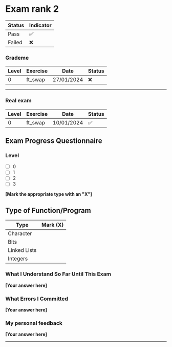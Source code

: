 # Exam rank 2 


| Status  | Indicator  |
|---------|------------|
| Pass    | ✅         |
| Failed  | ❌         |



### Grademe


| Level            |      Exercise      | Date             | Status        |
|------------------|--------------------|------------------|---------------|
| 0                |      ft_swap       | 27/01/2024       | ❌            |





---


### Real exam

| Level            |    Exercise      |      Date         | Status  |
|------------------|------------------|-------------------|---------|
| 0                | ft_swap          |   10/01/2024      |   ✅    |


##  Exam Progress Questionnaire

### Level

- [ ] 0
- [ ] 1
- [ ] 2
- [ ] 3

**[Mark the appropriate type with an "X"]**

## Type of Function/Program

| Type          | Mark (X) |
|---------------|:--------:|
| Character     |          |
| Bits          |          |
| Linked Lists  |          |
| Integers      |          |

### What I Understand So Far Until This Exam

**[Your answer here]**

### What Errors I Committed

**[Your answer here]**

### My personal feedback

**[Your answer here]**


---
